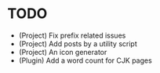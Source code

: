 # TODO

* (Project) Fix prefix related issues
* (Project) Add posts by a utility script
* (Project) An icon generator
* (Plugin) Add a word count for CJK pages
